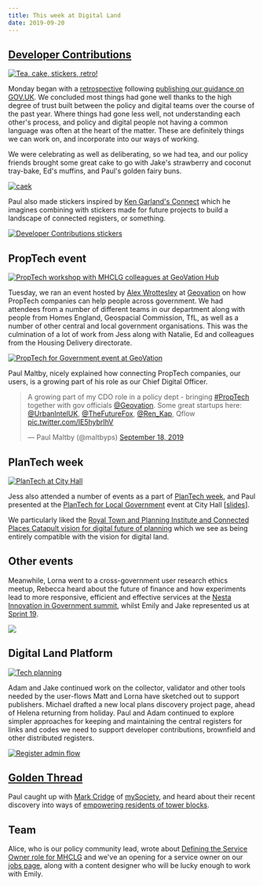 ```yaml
---
title: This week at Digital Land
date: 2019-09-20
---
```


## [Developer Contributions](https://digital-land.github.io/project/developer-contributions/)

<a href="https://www.flickr.com/photos/psd/48744304927/in/dateposted/" title="Tea, cake, stickers, retro!"><img src="https://live.staticflickr.com/65535/48744304927_6bfda9caae_c.jpg" alt="Tea, cake, stickers, retro!"></a>

Monday began with a [retrospective](https://retrospectivewiki.org/index.php?title=The_Prime_Directive) following [publishing our guidance on GOV.UK](../2019-09-06/). We 
concluded most things had gone well thanks to the high degree of trust built between the policy and digital teams over the course of the past year. Where things had gone less well, not understanding each other's process, and policy and digital people not having a common language was often at the heart of the matter. These are definitely things we can work on, and incorporate into our ways of working.

We were celebrating as well as deliberating, so we had tea, and our policy friends brought some great cake to go with Jake's strawberry and coconut tray-bake, Ed's muffins, and Paul's golden fairy buns.

<a href="https://www.flickr.com/photos/psd/48775228892/in/dateposted-public/" title="caek"><img src="https://live.staticflickr.com/65535/48775228892_39a5ba8f9a_c.jpg" alt="caek"></a>

Paul also made stickers inspired by [Ken Garland's Connect](https://en.wikipedia.org/wiki/Rivers,_Roads_%26_Rails) which he imagines combining with stickers made for future projects to build a landscape of connected registers, or something.

<a href="https://www.flickr.com/photos/psd/48743828343/in/dateposted-public/" title="Developer Contributions stickers"><img src="https://live.staticflickr.com/65535/48743828343_563e403375_c.jpg" alt="Developer Contributions stickers"></a>


## PropTech event

<a href="https://www.flickr.com/photos/psd/48753614957/in/dateposted-public/" title="PropTech workshop with MHCLG colleagues at GeoVation Hub"><img src="https://live.staticflickr.com/65535/48753614957_0f289d7975_c.jpg" alt="PropTech workshop with MHCLG colleagues at GeoVation Hub"></a>

Tuesday, we ran an event hosted by [Alex Wrottesley](https://twitter.com/lexonic) at [Geovation](https://geovation.uk/) on how PropTech companies can help people across government. We had attendees from a number of different teams in our department along with  people from Homes England, Geospacial Commission, TfL, as well as a number of other central and local government organisations. This was the culmination of a lot of work from Jess along with Natalie, Ed and colleagues from the Housing Delivery directorate.

<a href="https://www.flickr.com/photos/psd/48753271318/in/dateposted-public/" title="PropTech for Government event at GeoVation"><img src="https://live.staticflickr.com/65535/48753271318_1586c8cc4a_c.jpg" alt="PropTech for Government event at GeoVation"></a>

Paul Maltby, nicely explained how connecting PropTech companies, our users, is a growing part of his role as our Chief Digital Officer.

<blockquote class="twitter-tweet"><p lang="en" dir="ltr">A growing part of my CDO role in a policy dept - bringing <a href="https://twitter.com/hashtag/PropTech?src=hash&amp;ref_src=twsrc%5Etfw">#PropTech</a> together with gov officials <a href="https://twitter.com/Geovation?ref_src=twsrc%5Etfw">@Geovation</a>. Some great startups here: <a href="https://twitter.com/UrbanIntelUK?ref_src=twsrc%5Etfw">@UrbanIntelUK</a>, <a href="https://twitter.com/TheFutureFox?ref_src=twsrc%5Etfw">@TheFutureFox</a>, <a href="https://twitter.com/Ren_Kap?ref_src=twsrc%5Etfw">@Ren_Kap</a>, Qflow <a href="https://t.co/IE5hybrIhV">pic.twitter.com/IE5hybrIhV</a></p>&mdash; Paul Maltby (@maltbyps) <a href="https://twitter.com/maltbyps/status/1174276671853211648?ref_src=twsrc%5Etfw">September 18, 2019</a></blockquote> <script async src="https://platform.twitter.com/widgets.js" charset="utf-8"></script>

## PlanTech week

<a href="https://www.flickr.com/photos/psd/48759086428/in/dateposted-public/" title="PlanTech at City Hall"><img src="https://live.staticflickr.com/65535/48759086428_d8b533ca56_c.jpg" alt="PlanTech at City Hall"></a>

Jess also attended a number of events as a part of [PlanTech week](https://www.plantechweek.com/), and Paul presented at the [PlanTech for Local Government](https://www.plantechweek.com/programme-day-3/#1561718318213-a5a25574-8d12) event at City Hall \[[slides](https://docs.google.com/presentation/d/1bG1OnMO1CmRnN7pMX0x_CbFqvFBeyPynHIs-LfAHgJQ/edit?usp=sharing)].

We particularly liked the [Royal Town and Planning Institute and Connected Places Catapult vision for digital future of planning](https://www.rtpi.org.uk/briefing-room/news-releases/2019/september/rtpi-and-connected-places-catapult-set-out-vision-for-digital-future-of-planning/) which we see as being entirely compatible with the vision for digital land.

## Other events
Meanwhile, Lorna went to a cross-government user research ethics meetup, Rebecca heard about the future of finance and how experiments lead to more responsive, efficient and effective services at the [Nesta Innovation in Government summit](https://events.nesta.org.uk/gov-inn-2019), whilst Emily and Jake represented us at <a href="https://gds.blog.gov.uk/sprint-19-london/">Sprint 19</a>.

<a href='https://photos.google.com/share/AF1QipPgzC4aRATwz2yxC4jAdbHGHDVsmT-fl8TuSl7ov1qLdKrW9tSf2L7t4ffsxKH7bg?key=WWY0cmVZeENTT3NHRWdIT082RXY1dm1wUGVONVJR'><img src='https://lh3.googleusercontent.com/Mw61APF8VnlxFQHPB-fOQhtJ6AdMxv70X7GH8-_F5Ohr4jv9Q-vy3mS_Ncnw4zy62pkLBWbYXTD_WHBA0CtY1btxIeQ04Ep4KGWJTdFfHWHTUcO3jTvlTVHHFSSCunrnpk4U4WhL=w2400' /></a>

## Digital Land Platform

<a href="https://www.flickr.com/photos/psd/48743781198/in/dateposted-public/" title="Tech planning"><img src="https://live.staticflickr.com/65535/48743781198_49c45f43bf_c.jpg" alt="Tech planning"></a>

Adam and Jake continued work on the collector, validator and other tools needed by the user-flows Matt and Lorna have sketched out to support publishers.
Michael drafted a new local plans discovery project page, ahead of Helena returning from holiday.
Paul and Adam continued to explore simpler approaches for keeping and maintaining the central registers for links and codes we need to support developer contributions, brownfield and other distributed registers.

<a href="https://www.flickr.com/photos/psd/48776045511/in/dateposted/" title="Register admin flow"><img src="https://live.staticflickr.com/65535/48776045511_90442ff8a6_c.jpg" alt="Register admin flow"></a>

## [Golden Thread](https://digital-land.github.io/project/golden-thread-of-building-information/)
Paul caught up with [Mark Cridge](https://twitter.com/markcridge) of [mySociety](https://www.mysociety.org/), and heard about their recent discovery into ways of [empowering residents of tower blocks](https://www.mysociety.org/2019/09/04/empowering-residents-of-tower-blocks/).

## Team
Alice, who is our policy community lead, wrote about [Defining the Service Owner role for MHCLG](https://mhclgdigital.blog.gov.uk/2019/09/16/defining-the-service-owner-role-for-mhclg/) and we've an opening for a service owner on our [jobs page](https://mhclgdigital.blog.gov.uk/jobs/), along with a content designer who will be lucky enough to work with Emily.
